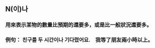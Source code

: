 ## N(이)나
### 用來表示某物的數量比預期的還要多，或是比一般狀況還要多。

### 例句： 친구를 두 시간<font class="highlight">이나</font> 기다렸어요.　我等了朋友兩小時以上。<br>

